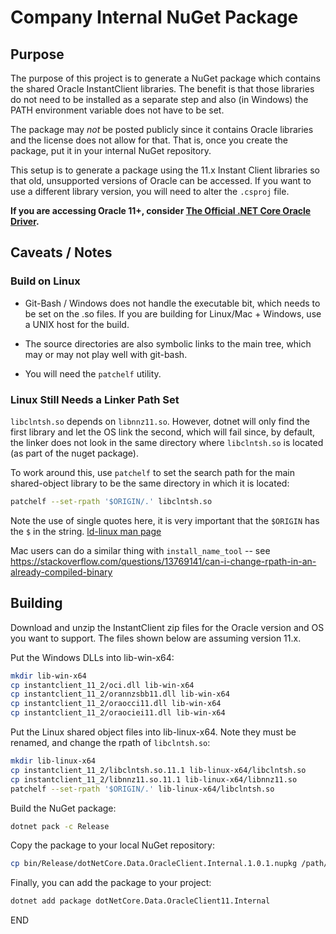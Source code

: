 # Company Internal NuGet Package

## Purpose

The purpose of this project is to generate a NuGet
package which contains the shared Oracle InstantClient libraries. The
benefit is that those libraries do not need to be installed as a separate
step and also (in Windows) the PATH environment variable does not have
to be set.

The package may _not_ be posted publicly since it contains Oracle
libraries and the license does not allow for that.
That is, once you create the package, put it in your internal NuGet
repository.

This setup is to generate a package using the 11.x Instant Client libraries
so that old, unsupported versions of Oracle can be accessed. If you want to
use a different library version, you will need to alter the `.csproj` file.

**If you are accessing Oracle 11+, consider
 [The Official .NET Core Oracle Driver](https://www.nuget.org/packages/Oracle.ManagedDataAccess.Core).**

## Caveats / Notes

### Build on Linux

* Git-Bash / Windows does not handle the executable bit, which needs to be set on the
  .so files. If you are building for Linux/Mac + Windows, use a UNIX host for the build.

* The source directories are also symbolic links to the main tree, which may or may not play
  well with git-bash.

* You will need the `patchelf` utility.

### Linux Still Needs a Linker Path Set

`libclntsh.so` depends on `libnnz11.so`. However, dotnet will only find the first library
and let the OS link the second, which will fail since, by default, the linker does not look in the
same directory where `libclntsh.so` is located (as part of the nuget package).

To work around this, use `patchelf` to set the search path for the main shared-object library to
be the same directory in which it is located:

```bash
patchelf --set-rpath '$ORIGIN/.' libclntsh.so
```

Note the use of single quotes here, it is very important that the `$ORIGIN` has the `$` in
the string. [ld-linux man page](http://man7.org/linux/man-pages/man8/ld-linux.so.8.html)

Mac users can do a similar thing with `install_name_tool` -- see https://stackoverflow.com/questions/13769141/can-i-change-rpath-in-an-already-compiled-binary

## Building

Download and unzip the InstantClient zip files for the Oracle version and OS
you want to support. The files shown below are assuming version 11.x.

Put the Windows DLLs into lib-win-x64:

```bash
mkdir lib-win-x64
cp instantclient_11_2/oci.dll lib-win-x64
cp instantclient_11_2/orannzsbb11.dll lib-win-x64
cp instantclient_11_2/oraocci11.dll lib-win-x64
cp instantclient_11_2/oraociei11.dll lib-win-x64
```

Put the Linux shared object files into lib-linux-x64. Note they
must be renamed, and change the rpath of `libclntsh.so`:

```bash
mkdir lib-linux-x64
cp instantclient_11_2/libclntsh.so.11.1 lib-linux-x64/libclntsh.so
cp instantclient_11_2/libnnz11.so.11.1 lib-linux-x64/libnnz11.so
patchelf --set-rpath '$ORIGIN/.' lib-linux-x64/libclntsh.so
```

Build the NuGet package:

```bash
dotnet pack -c Release
```

Copy the package to your local NuGet repository:

```bash
cp bin/Release/dotNetCore.Data.OracleClient.Internal.1.0.1.nupkg /path/to/local/NuGet/repo
```

Finally, you can add the package to your project:

```bash
dotnet add package dotNetCore.Data.OracleClient11.Internal
```

END

[//]: # ( spell-checker:ignore patchelf libclntsh libnnz nuget rpath mkdir instantclient orannzsbb oraocci oraociei nupkg repo )
